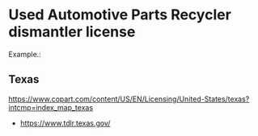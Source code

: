 # Used Automotive Parts Recycler dismantler license
Example.:
## Texas
https://www.copart.com/content/US/EN/Licensing/United-States/texas?intcmp=index_map_texas

- https://www.tdlr.texas.gov/

